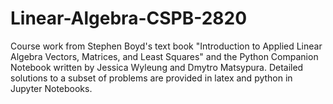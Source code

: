 # Linear-Algebra-CSPB-2820
Course work from Stephen Boyd's text book "Introduction to Applied Linear Algebra Vectors, Matrices, and Least Squares" and the Python Companion Notebook written by Jessica Wyleung and Dmytro Matsypura. Detailed solutions to a subset of problems are provided in latex and python in Jupyter Notebooks. 
